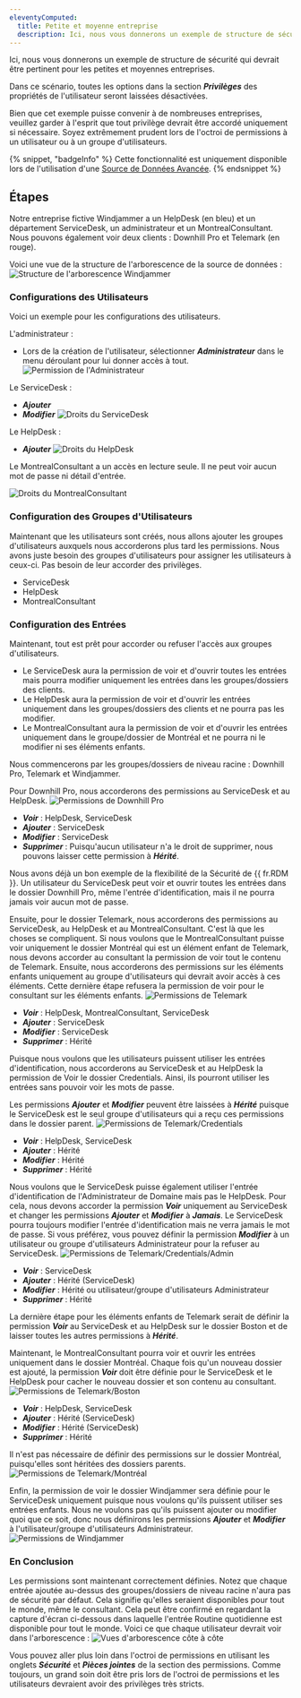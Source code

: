 ```yaml
---
eleventyComputed:
  title: Petite et moyenne entreprise
  description: Ici, nous vous donnerons un exemple de structure de sécurité qui devrait être pertinent pour les petites et moyennes entreprises.
---
```

Ici, nous vous donnerons un exemple de structure de sécurité qui devrait être pertinent pour les petites et moyennes entreprises.

Dans ce scénario, toutes les options dans la section ***Privilèges*** des propriétés de l'utilisateur seront laissées désactivées.

Bien que cet exemple puisse convenir à de nombreuses entreprises, veuillez garder à l'esprit que tout privilège devrait être accordé uniquement si nécessaire. Soyez extrêmement prudent lors de l'octroi de permissions à un utilisateur ou à un groupe d'utilisateurs.

{% snippet, "badgeInfo" %}
Cette fonctionnalité est uniquement disponible lors de l'utilisation d'une [Source de Données Avancée](/rdm/windows/data-sources/data-sources-types/advanced-data-sources/).
{% endsnippet %}

## Étapes
Notre entreprise fictive Windjammer a un HelpDesk (en bleu) et un département ServiceDesk, un administrateur et un MontrealConsultant. Nous pouvons également voir deux clients : Downhill Pro et Telemark (en rouge).

Voici une vue de la structure de l'arborescence de la source de données :
![Structure de l'arborescence Windjammer](https://cdnweb.devolutions.net/docs/docs_en_rdm_windows_RDMWin6043.png)

### Configurations des Utilisateurs

Voici un exemple pour les configurations des utilisateurs.

L'administrateur :

* Lors de la création de l'utilisateur, sélectionner ***Administrateur*** dans le menu déroulant pour lui donner accès à tout.
![Permission de l'Administrateur](https://cdnweb.devolutions.net/docs/docs_en_rdm_windows_RDMWin6077.png)

Le ServiceDesk :

* ***Ajouter***
* ***Modifier***
![Droits du ServiceDesk](https://cdnweb.devolutions.net/docs/docs_en_rdm_windows_RDMWin6137.png)

Le HelpDesk :

* ***Ajouter***
![Droits du HelpDesk](https://cdnweb.devolutions.net/docs/docs_en_rdm_windows_RDMWin6136.png)

Le MontrealConsultant a un accès en lecture seule. Il ne peut voir aucun mot de passe ni détail d'entrée.

![Droits du MontrealConsultant](https://cdnweb.devolutions.net/docs/docs_en_rdm_windows_RDMWin6080.png)

### Configuration des Groupes d'Utilisateurs

Maintenant que les utilisateurs sont créés, nous allons ajouter les groupes d'utilisateurs auxquels nous accorderons plus tard les permissions. Nous avons juste besoin des groupes d'utilisateurs pour assigner les utilisateurs à ceux-ci. Pas besoin de leur accorder des privilèges.

* ServiceDesk
* HelpDesk
* MontrealConsultant

### Configuration des Entrées

Maintenant, tout est prêt pour accorder ou refuser l'accès aux groupes d'utilisateurs.

* Le ServiceDesk aura la permission de voir et d'ouvrir toutes les entrées mais pourra modifier uniquement les entrées dans les groupes/dossiers des clients.
* Le HelpDesk aura la permission de voir et d'ouvrir les entrées uniquement dans les groupes/dossiers des clients et ne pourra pas les modifier.
* Le MontrealConsultant aura la permission de voir et d'ouvrir les entrées uniquement dans le groupe/dossier de Montréal et ne pourra ni le modifier ni ses éléments enfants.

Nous commencerons par les groupes/dossiers de niveau racine : Downhill Pro, Telemark et Windjammer.

Pour Downhill Pro, nous accorderons des permissions au ServiceDesk et au HelpDesk.
![Permissions de Downhill Pro](https://cdnweb.devolutions.net/docs/docs_en_rdm_windows_RDMWin6072.png)

* ***Voir*** : HelpDesk, ServiceDesk
* ***Ajouter*** : ServiceDesk
* ***Modifier*** : ServiceDesk
* ***Supprimer*** : Puisqu'aucun utilisateur n'a le droit de supprimer, nous pouvons laisser cette permission à ***Hérité***.

Nous avons déjà un bon exemple de la flexibilité de la Sécurité de {{ fr.RDM }}. Un utilisateur du ServiceDesk peut voir et ouvrir toutes les entrées dans le dossier Downhill Pro, même l'entrée d'identification, mais il ne pourra jamais voir aucun mot de passe.

Ensuite, pour le dossier Telemark, nous accorderons des permissions au ServiceDesk, au HelpDesk et au MontrealConsultant. C'est là que les choses se compliquent. Si nous voulons que le MontrealConsultant puisse voir uniquement le dossier Montréal qui est un élément enfant de Telemark, nous devons accorder au consultant la permission de voir tout le contenu de Telemark. Ensuite, nous accorderons des permissions sur les éléments enfants uniquement au groupe d'utilisateurs qui devrait avoir accès à ces éléments. Cette dernière étape refusera la permission de voir pour le consultant sur les éléments enfants.
![Permissions de Telemark](https://cdnweb.devolutions.net/docs/docs_en_rdm_windows_RDMWin6075.png)

* ***Voir*** : HelpDesk, MontrealConsultant, ServiceDesk
* ***Ajouter*** : ServiceDesk
* ***Modifier*** : ServiceDesk
* ***Supprimer*** : Hérité

Puisque nous voulons que les utilisateurs puissent utiliser les entrées d'identification, nous accorderons au ServiceDesk et au HelpDesk la permission de Voir le dossier Credentials. Ainsi, ils pourront utiliser les entrées sans pouvoir voir les mots de passe.

Les permissions ***Ajouter*** et ***Modifier*** peuvent être laissées à ***Hérité*** puisque le ServiceDesk est le seul groupe d'utilisateurs qui a reçu ces permissions dans le dossier parent.
![Permissions de Telemark/Credentials](https://cdnweb.devolutions.net/docs/docs_en_rdm_windows_RDMWin6049.png)

* ***Voir*** : HelpDesk, ServiceDesk
* ***Ajouter*** : Hérité
* ***Modifier*** : Hérité
* ***Supprimer*** : Hérité

Nous voulons que le ServiceDesk puisse également utiliser l'entrée d'identification de l'Administrateur de Domaine mais pas le HelpDesk. Pour cela, nous devons accorder la permission ***Voir*** uniquement au ServiceDesk et changer les permissions ***Ajouter*** et ***Modifier*** à ***Jamais***. Le ServiceDesk pourra toujours modifier l'entrée d'identification mais ne verra jamais le mot de passe. Si vous préférez, vous pouvez définir la permission ***Modifier*** à un utilisateur ou groupe d'utilisateurs Administrateur pour la refuser au ServiceDesk.
![Permissions de Telemark/Credentials/Admin](https://cdnweb.devolutions.net/docs/docs_en_rdm_windows_RDMWin6050.png)

* ***Voir*** : ServiceDesk
* ***Ajouter*** : Hérité (ServiceDesk)
* ***Modifier*** : Hérité ou utilisateur/groupe d'utilisateurs Administrateur
* ***Supprimer*** : Hérité

La dernière étape pour les éléments enfants de Telemark serait de définir la permission ***Voir*** au ServiceDesk et au HelpDesk sur le dossier Boston et de laisser toutes les autres permissions à ***Hérité***.

Maintenant, le MontrealConsultant pourra voir et ouvrir les entrées uniquement dans le dossier Montréal. Chaque fois qu'un nouveau dossier est ajouté, la permission ***Voir*** doit être définie pour le ServiceDesk et le HelpDesk pour cacher le nouveau dossier et son contenu au consultant.
![Permissions de Telemark/Boston](https://cdnweb.devolutions.net/docs/docs_en_rdm_windows_RDMWin6073.png)

* ***Voir*** : HelpDesk, ServiceDesk
* ***Ajouter*** : Hérité (ServiceDesk)
* ***Modifier*** : Hérité (ServiceDesk)
* ***Supprimer*** : Hérité

Il n'est pas nécessaire de définir des permissions sur le dossier Montréal, puisqu'elles sont héritées des dossiers parents.
![Permissions de Telemark/Montréal](https://cdnweb.devolutions.net/docs/docs_en_rdm_windows_RDMWin6074.png)

Enfin, la permission de voir le dossier Windjammer sera définie pour le ServiceDesk uniquement puisque nous voulons qu'ils puissent utiliser ses entrées enfants. Nous ne voulons pas qu'ils puissent ajouter ou modifier quoi que ce soit, donc nous définirons les permissions ***Ajouter*** et ***Modifier*** à l'utilisateur/groupe d'utilisateurs Administrateur.
![Permissions de Windjammer](https://cdnweb.devolutions.net/docs/docs_en_rdm_windows_RDMWin6053.png)

### En Conclusion

Les permissions sont maintenant correctement définies. Notez que chaque entrée ajoutée au-dessus des groupes/dossiers de niveau racine n'aura pas de sécurité par défaut. Cela signifie qu'elles seraient disponibles pour tout le monde, même le consultant. Cela peut être confirmé en regardant la capture d'écran ci-dessous dans laquelle l'entrée Routine quotidienne est disponible pour tout le monde. Voici ce que chaque utilisateur devrait voir dans l'arborescence :
![Vues d'arborescence côte à côte](https://cdnweb.devolutions.net/docs/docs_en_rdm_windows_RDMWin6054.png)

Vous pouvez aller plus loin dans l'octroi de permissions en utilisant les onglets ***Sécurité*** et ***Pièces jointes*** de la section des permissions. Comme toujours, un grand soin doit être pris lors de l'octroi de permissions et les utilisateurs devraient avoir des privilèges très stricts.
